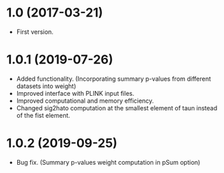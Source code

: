 # 1.0 (2017-03-21)
* First version.

# 1.0.1 (2019-07-26)
* Added functionality. (Incorporating summary p-values from different datasets into weight)
* Improved interface with PLINK input files. 
* Improved computational and memory efficiency. 
* Changed sig2hato computation at the smallest element of taun instead of the fist element.

# 1.0.2 (2019-09-25)
* Bug fix. (Summary p-values weight computation in pSum option)
